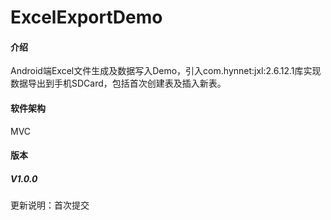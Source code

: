 # ExcelExportDemo

#### 介绍

Android端Excel文件生成及数据写入Demo，引入com.hynnet:jxl:2.6.12.1库实现数据导出到手机SDCard，包括首次创建表及插入新表。

#### 软件架构

MVC

#### 版本

##### V1.0.0
更新说明：首次提交